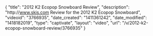 {
    "title": "2012 K2 Ecopop Snowboard Review",
    "description": "http:\/\/www.skis.com Review for the 2012 K2 Ecopop Snowboard",
    "videoid": "3766935",
    "date_created": "1411361242",
    "date_modified": "1418182019",
    "type": "captivate",
    "layout": "video",
    "url": "\/v\/2012-k2-ecopop-snowboard-review\/3766935"
}